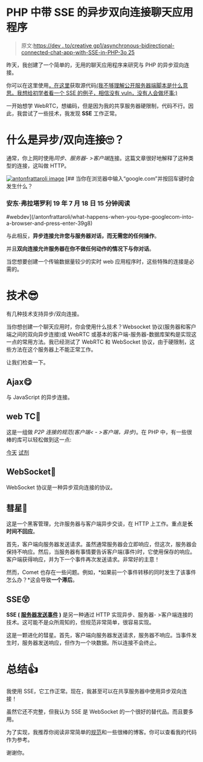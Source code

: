 # PHP 中带 SSE 的异步双向连接聊天应用程序

> 原文:[https://dev . to/creative gp1/asynchronous-bidirectional-connected-chat-app-with-SSE-in-PHP-3o 25](https://dev.to/creativegp1/asynchronous-bidirectional-connected-chat-app-with-sse-in-php-3o25)

昨天，我创建了一个简单的，无用的聊天应用程序来研究与 PHP 的异步双向连接。

你可以在这里使用[，在这里](https://cretgp.com/lab/chatter)获取源代码[(我不够理解公开服务器端脚本是什么意思。我想给初学者看一个 SSE 的例子，相信没有 vuln，没有人会做坏事:)](https://github.com/CreativeGP/Chatter)

一开始想学 WebRTC，想编码，但是因为我的共享服务器硬限制，代码不行。因此，我尝试了一些技术，我发现 **SSE** 工作正常。

# 什么是异步/双向连接🙄？

通常，你上网时使用*同步*、*服务器- >客户端*连接。这篇文章很好地解释了这种类型的连接，这叫做 HTTP。

[![antonfrattaroli image](../Images/59e0bcd8f2b669cc860fcba7fd6723b7.png)](/antonfrattaroli) [## 当你在浏览器中输入“google.com”并按回车键时会发生什么？

### 安东·弗拉塔罗利 19 年 7 月 18 日 15 分钟阅读

#webdev](/antonfrattaroli/what-happens-when-you-type-googlecom-into-a-browser-and-press-enter-39g8)

与此相反，**异步连接允许您与服务器对话，而无需您的任何操作**。

并且**双向连接允许服务器在你不做任何动作的情况下与你对话**。

当您想要创建一个传输数据量较少的实时 web 应用程序时，这些特殊的连接是必需的。

# 技术😎

有几种技术支持异步/双向连接。

当你想创建一个聊天应用时，你会使用什么技术？Websocket 协议(服务器和客户端之间的双向异步连接)或 WebRTC 或基本的客户端-服务器-数据库架构是实现这一点的常用方法。我已经测试了 WebRTC 和 WebSocket 协议，由于硬限制，这些方法在这个服务器上不能正常工作。

让我们检查一下。

## Ajax😋

与 JavaScript 的异步连接。

## web TC🤩

这是一组做 *P2P 连接的规范(客户端< - >客户端，异步)*。在 PHP 中，有一些很棒的库可以轻松做到这一点:

[今天](https://hoa-project.net/En/)
[试剂](https://reactphp.org/)

## WebSocket📰

WebSocket 协议是一种异步双向连接的协议。

## 彗星💫

这是一个黑客管理，允许服务器与客户端异步交谈，在 HTTP 上工作。重点是**长时间不回应**。

首先，客户端向服务器发送请求。虽然通常服务器会立即响应，但这次，服务器会保持不响应。然后，当服务器有事情要告诉客户端(事件)时，它使用保存的响应。客户端获得响应，并为下一个事件再次发送请求。非常好的主意！

然而，Comet 也存在一些问题。例如，*如果前一个事件转移的同时发生了该事件怎么办？*这会导致**一个滞后**。

## SSE😲

**SSE ( [服务器发送事件](https://www.w3.org/TR/2009/WD-eventsource-20090421/) )** 是另一种通过 HTTP 实现异步、服务器- >客户端连接的技术。这可能不是众所周知的，但规范非常简单，很容易实现。

这是一颗进化的彗星。首先，客户端向服务器发送请求，服务器不响应。当事件发生时，服务器发送响应，但作为一个块数据。所以连接不会终止。

# 总结👍

我使用 SSE，它工作正常。现在，我甚至可以在共享服务器中使用异步双向连接！

虽然它还不完整，但我认为 SSE 是 WebSocket 的一个很好的替代品。而且要多用。

为了实现，我推荐你阅读非常简单的[规范](https://www.w3.org/TR/2009/WD-eventsource-20090421/)和一些很棒的博客。你可以查看我的代码作为参考。

谢谢你。